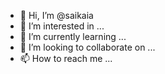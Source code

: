 - 👋 Hi, I’m @saikaia
- 👀 I’m interested in ...
- 🌱 I’m currently learning ...
- 💞️ I’m looking to collaborate on ...
- 📫 How to reach me ...

<!---
saikaia/saikaia is a ✨ special ✨ repository because its `README.md` (this file) appears on your GitHub profile.
You can click the Preview link to take a look at your changes.
--->
